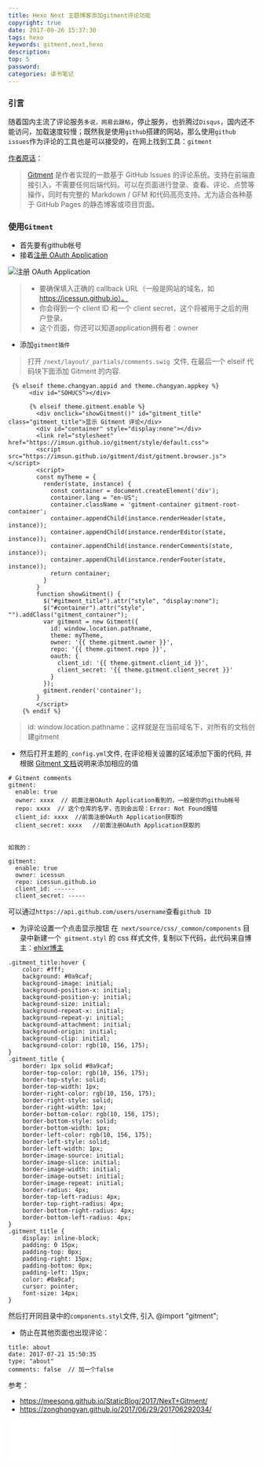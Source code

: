 ```yaml
---
title: Hexo Next 主题博客添加gitment评论功能
copyright: true
date: 2017-09-26 15:37:30
tags: hexo
keywords: gitment,next,hexo
description:
top: 5
password:
categories: 读书笔记
---
```


### 引言
随着国内主流了评论服务`多说，网易云跟帖`，停止服务，也折腾过`Disqus`，国内还不能访问，加载速度较慢；既然我是使用`github`搭建的网站，那么使用`github issues`作为评论的工具也是可以接受的，在网上找到工具：`gitment`

[作者原话](https://github.com/imsun)：
> [Gitment](https://github.com/imsun/gitment) 是作者实现的一款基于 GitHub Issues 的评论系统。支持在前端直接引入，不需要任何后端代码。可以在页面进行登录、查看、评论、点赞等操作，同时有完整的 Markdown / GFM 和代码高亮支持。尤为适合各种基于 GitHub Pages 的静态博客或项目页面。

### 使用`Gitment`
- 首先要有github帐号
- 接着[注册 OAuth Application](https://github.com/settings/profile)


![注册 OAuth Application](http://upload-images.jianshu.io/upload_images/1811036-e8cbe3a7baccea2d.png?imageMogr2/auto-orient/strip%7CimageView2/2/w/1240)


> - 要确保填入正确的 callback URL（一般是网站的域名，如 https://icessun.github.io）。
> - 你会得到一个 client ID 和一个 client secret，这个将被用于之后的用户登录。
> - 这个页面，你还可以知道application拥有者：owner


- 添加`gitment插件`
> 打开 `/next/layout/_partials/comments.swig `文件, 在最后一个 elseif 代码块下面添加 Gitment 的内容.
```
 {% elseif theme.changyan.appid and theme.changyan.appkey %}
      <div id="SOHUCS"></div>

      {% elseif theme.gitment.enable %}
        <div onclick="showGitment()" id="gitment_title" class="gitment_title">显示 Gitment 评论</div>
        <div id="container" style="display:none"></div>
        <link rel="stylesheet" href="https://imsun.github.io/gitment/style/default.css">
        <script src="https://imsun.github.io/gitment/dist/gitment.browser.js"></script>
        <script>
        const myTheme = {
          render(state, instance) {
            const container = document.createElement('div');
            container.lang = "en-US";
            container.className = 'gitment-container gitment-root-container';
            container.appendChild(instance.renderHeader(state, instance));
            container.appendChild(instance.renderEditor(state, instance));
            container.appendChild(instance.renderComments(state, instance));
            container.appendChild(instance.renderFooter(state, instance));
            return container;
          }
        }
        function showGitment() {
          $("#gitment_title").attr("style", "display:none");
          $("#container").attr("style", "").addClass("gitment_container");
          var gitment = new Gitment({
            id: window.location.pathname,
            theme: myTheme,
            owner: '{{ theme.gitment.owner }}',
            repo: '{{ theme.gitment.repo }}',
            oauth: {
              client_id: '{{ theme.gitment.client_id }}',
              client_secret: '{{ theme.gitment.client_secret }}'
            }
          });
          gitment.render('container');
        }
        </script>
    {% endif %}
```

>    id: window.location.pathname：这样就是在当前域名下，对所有的文档创建gitment

- 然后打开主题的` _config.yml `文件, 在评论相关设置的区域添加下面的代码, 并根据 [Gitment 文档](https://github.com/imsun/gitment)说明来添加相应的值


```
# Gitment comments
gitment:
  enable: true
  owner: xxxx  // 前面注册OAuth Application看到的，一般是你的github帐号
  repo: xxxx  // 这个仓库的名字，否则会出现：Error: Not Found报错
  client_id: xxxx  //前面注册OAuth Application获取的
  client_secret: xxxx   //前面注册OAuth Application获取的


如我的：

gitment:
  enable: true
  owner: icessun
  repo: icessun.github.io
  client_id: ------
  client_secret: -----
```
可以通过`https://api.github.com/users/username`查看`github ID`


- 为评论设置一个点击显示按钮
在` next/source/css/_common/components` 目录中新建一个` gitment.styl` 的 css 样式文件, 复制以下代码，此代码来自博主：[ehlxr博主](https://ehlxr.me/)

```
.gitment_title:hover {
    color: #fff;
    background: #0a9caf;
    background-image: initial;
    background-position-x: initial;
    background-position-y: initial;
    background-size: initial;
    background-repeat-x: initial;
    background-repeat-y: initial;
    background-attachment: initial;
    background-origin: initial;
    background-clip: initial;
    background-color: rgb(10, 156, 175);
}
.gitment_title {
    border: 1px solid #0a9caf;
    border-top-color: rgb(10, 156, 175);
    border-top-style: solid;
    border-top-width: 1px;
    border-right-color: rgb(10, 156, 175);
    border-right-style: solid;
    border-right-width: 1px;
    border-bottom-color: rgb(10, 156, 175);
    border-bottom-style: solid;
    border-bottom-width: 1px;
    border-left-color: rgb(10, 156, 175);
    border-left-style: solid;
    border-left-width: 1px;
    border-image-source: initial;
    border-image-slice: initial;
    border-image-width: initial;
    border-image-outset: initial;
    border-image-repeat: initial;
    border-radius: 4px;
    border-top-left-radius: 4px;
    border-top-right-radius: 4px;
    border-bottom-right-radius: 4px;
    border-bottom-left-radius: 4px;
}
.gitment_title {
    display: inline-block;
    padding: 0 15px;
    padding-top: 0px;
    padding-right: 15px;
    padding-bottom: 0px;
    padding-left: 15px;
    color: #0a9caf;
    cursor: pointer;
    font-size: 14px;
}
```
然后打开同目录中的` components.styl `文件, 引入 @import "gitment";

- 防止在其他页面也出现评论：
```
title: about
date: 2017-07-21 15:50:35
type: "about"
comments: false  // 加一个false
```

参考：
- https://meesong.github.io/StaticBlog/2017/NexT+Gitment/
- https://zonghongyan.github.io/2017/06/29/201706292034/


<div id="music163player">

   <iframe frameborder="no" border="0" marginwidth="0" marginheight="0" width=330 height=86 src="//music.163.com/outchain/player?type=2&id=22453837&auto=1&height=66"></iframe>

</div>
